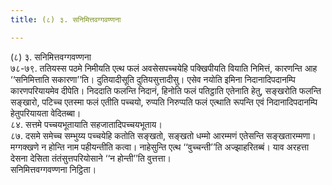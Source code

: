 ```yaml
---
title: (८) ३. सनिमित्तवग्गवण्णना

---
```

(८) ३. सनिमित्तवग्गवण्णना  
७८-७९. ततियस्स पठमे निमीयति एत्थ फलं अवसेसपच्‍चयेहि पक्खिपीयति वियाति निमित्तं, कारणन्ति आह ‘‘सनिमित्ताति सकारणा’’ति। दुतियादीसूति दुतियसुत्तादीसु। एसेव नयोति इमिना निदानादिपदानम्पि कारणपरियायमेव दीपेति। निददाति फलन्ति निदानं, हिनोति फलं पतिट्ठाति एतेनाति हेतु, सङ्खरोति फलन्ति सङ्खारो, पटिच्‍च एतस्मा फलं एतीति पच्‍चयो, रुप्पति निरुप्पति फलं एत्थाति रूपन्ति एवं निदानादिपदानम्पि हेतुपरियायता वेदितब्बा।  
८४. सत्तमे पच्‍चयभूतायाति सहजातादिपच्‍चयभूताय।  
८७. दसमे समेच्‍च सम्भुय्य पच्‍चयेहि कतोति सङ्खतो, सङ्खतो धम्मो आरम्मणं एतेसन्ति सङ्खतारम्मणा। मग्गक्खणे न होन्ति नाम पहीयन्तीति कत्वा। नाहेसुन्ति एत्थ ‘‘वुच्‍चन्ती’’ति अज्झाहरितब्बं। याव अरहत्ता देसना देसिता तंतंसुत्तपरियोसाने ‘‘न होन्ती’’ति वुत्तत्ता।  
सनिमित्तवग्गवण्णना निट्ठिता।  